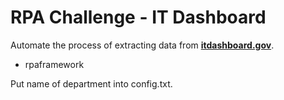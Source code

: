 # RPA Challenge - IT Dashboard
Automate the process of extracting data from [**itdashboard.gov**](http://itdashboard.gov/).

- rpaframework


Put name of department into config.txt.